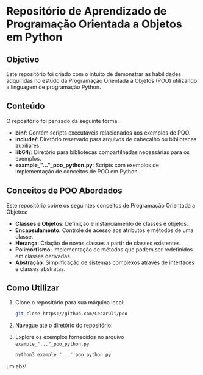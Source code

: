 # Repositório de Aprendizado de Programação Orientada a Objetos em Python

## Objetivo

Este repositório foi criado com o intuito de demonstrar as habilidades adquiridas no estudo da Programação Orientada a Objetos (POO) utilizando a linguagem de programação Python. 

## Conteúdo

O repositório foi pensado da seguinte forma:

- **bin/**: Contém scripts executáveis relacionados aos exemplos de POO.
- **include/**: Diretório reservado para arquivos de cabeçalho ou bibliotecas auxiliares.
- **lib64/**: Diretório para bibliotecas compartilhadas necessárias para os exemplos.
- **example_"..."_poo_python.py**: Scripts com exemplos de implementação de conceitos de POO em Python.

## Conceitos de POO Abordados

Este repositório cobre os seguintes conceitos de Programação Orientada a Objetos:

- **Classes e Objetos**: Definição e instanciamento de classes e objetos.
- **Encapsulamento**: Controle de acesso aos atributos e métodos de uma classe.
- **Herança**: Criação de novas classes a partir de classes existentes.
- **Polimorfismo**: Implementação de métodos que podem ser redefinidos em classes derivadas.
- **Abstração**: Simplificação de sistemas complexos através de interfaces e classes abstratas.

## Como Utilizar

1. Clone o repositório para sua máquina local:
    ```sh
    git clone https://github.com/CesarOli/poo
    ```

2. Navegue até o diretório do repositório:

3. Explore os exemplos fornecidos no arquivo `example_"..."_poo_python.py`:
    ```sh
    python3 example_"..."_poo_python.py
    ```

um abs!

